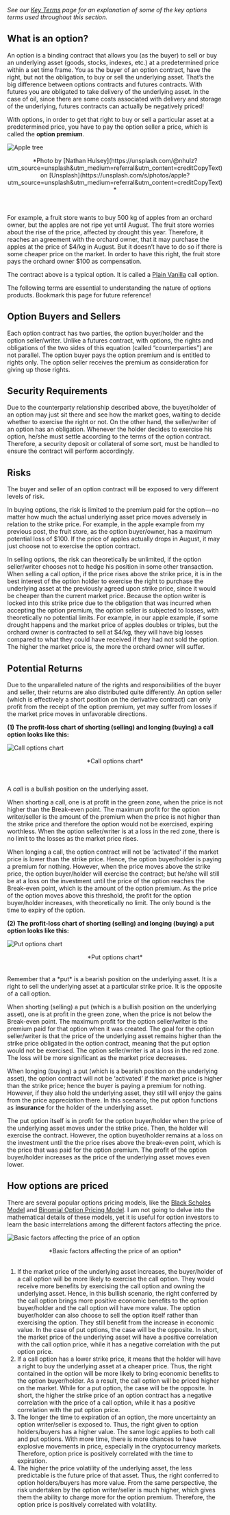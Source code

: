 *See our [Key Terms](terms.md) page for an explanation of some of the key options terms used throughout this section.*

## What is an option?

An option is a binding contract that allows you (as the buyer) to sell or buy an underlying asset (goods, stocks, indexes, etc.) at a predetermined price within a set time frame. You as the buyer of an option contract, have the right, but not the obligation, to buy or sell the underlying asset. That’s the big difference between options contracts and futures contracts. With futures you are obligated to take delivery of the underlying asset. In the case of oil, since there are some costs associated with delivery and storage of the underlying, futures contracts can actually be negatively priced!

With options, in order to get that right to buy or sell a particular asset at a predetermined price, you have to pay the option seller a price, which is called the **option premium**.

![](../img/options/options08.jpeg "Apple tree")
<center>*Photo by [Nathan Hulsey](https://unsplash.com/@nhulz?utm_source=unsplash&utm_medium=referral&utm_content=creditCopyText) on [Unsplash](https://unsplash.com/s/photos/apple?utm_source=unsplash&utm_medium=referral&utm_content=creditCopyText)*</center>
<br>
<br>

For example, a fruit store wants to buy 500 kg of apples from an orchard owner, but the apples are not ripe yet until August. The fruit store worries about the rise of the price, affected by drought this year. Therefore, it reaches an agreement with the orchard owner, that it may purchase the apples at the price of $4/kg in August. But it doesn’t have to do so if there is some cheaper price on the market. In order to have this right, the fruit store pays the orchard owner $100 as compensation.

The contract above is a typical option. It is called a [Plain Vanilla](https://www.investopedia.com/terms/p/plainvanilla.asp) call option.

The following terms are essential to understanding the nature of options products. Bookmark this page for future reference!


## Option Buyers and Sellers

Each option contract has two parties, the option buyer/holder and the option seller/writer. Unlike a futures contract, with options, the rights and obligations of the two sides of this equation (called “counterparties”) are not parallel. The option buyer pays the option premium and is entitled to rights only. The option seller receives the premium as consideration for giving up those rights.

## Security Requirements

Due to the counterparty relationship described above, the buyer/holder of an option may just sit there and see how the market goes, waiting to decide whether to exercise the right or not. On the other hand, the seller/writer of an option has an obligation. Whenever the holder decides to exercise his option, he/she must settle according to the terms of the option contract. Therefore, a security deposit or collateral of some sort, must be handled to ensure the contract will perform accordingly.

## Risks

The buyer and seller of an option contract will be exposed to very different levels of risk.

In buying options, the risk is limited to the premium paid for the option — no matter how much the actual underlying asset price moves adversely in relation to the strike price. For example, in the apple example from my previous post, the fruit store, as the option buyer/owner, has a maximum potential loss of $100. If the price of apples actually drops in August, it may just choose not to exercise the option contract.

In selling options, the risk can theoretically be unlimited, if the option seller/writer chooses not to hedge his position in some other transaction. When selling a call option, if the price rises above the strike price, it is in the best interest of the option holder to exercise the right to purchase the underlying asset at the previously agreed upon strike price, since it would be cheaper than the current market price. Because the option writer is locked into this strike price due to the obligation that was incurred when accepting the option premium, the option seller is subjected to losses, with theoretically no potential limits. For example, in our apple example, if some drought happens and the market price of apples doubles or triples, but the orchard owner is contracted to sell at $4/kg, they will have big losses compared to what they could have received if they had not sold the option. The higher the market price is, the more the orchard owner will suffer.

## Potential Returns

Due to the unparalleled nature of the rights and responsibilities of the buyer and seller, their returns are also distributed quite differently. An option seller (which is effectively a short position on the derivative contract) can only profit from the receipt of the option premium, yet may suffer from losses if the market price moves in unfavorable directions.

**(1) The profit-loss chart of shorting (selling) and longing (buying) a call option looks like this:**

![](../img/options/options09.png "Call options chart")
<center>*Call options chart*</center>
<br>
<br>

A *call* is a bullish position on the underlying asset.

When shorting a call, one is at profit in the green zone, when the price is not higher than the Break-even point. The maximum profit for the option writer/seller is the amount of the premium when the price is not higher than the strike price and therefore the option would not be exercised, expiring worthless. When the option seller/writer is at a loss in the red zone, there is no limit to the losses as the market price rises.

When longing a call, the option contract will not be ‘activated’ if the market price is lower than the strike price. Hence, the option buyer/holder is paying a premium for nothing. However, when the price moves above the strike price, the option buyer/holder will exercise the contract; but he/she will still be at a loss on the investment until the price of the option reaches the Break-even point, which is the amount of the option premium. As the price of the option moves above this threshold, the profit for the option buyer/holder increases, with theoretically no limit. The only bound is the time to expiry of the option.

**(2) The profit-loss chart of shorting (selling) and longing (buying) a put option looks like this:**

![](../img/options/options10.png "Put options chart")
<center>*Put options chart*</center>
<br>
<br>
Remember that a *put* is a bearish position on the underlying asset. It is a right to sell the underlying asset at a particular strike price. It is the opposite of a call option.

When shorting (selling) a put (which is a bullish position on the underlying asset), one is at profit in the green zone, when the price is not below the Break-even point. The maximum profit for the option seller/writer is the premium paid for that option when it was created. The goal for the option seller/writer is that the price of the underlying asset remains higher than the strike price obligated in the option contract, meaning that the put option would not be exercised. The option seller/writer is at a loss in the red zone. The loss will be more significant as the market price decreases.

When longing (buying) a put (which is a bearish position on the underlying asset), the option contract will not be ‘activated’ if the market price is higher than the strike price; hence the buyer is paying a premium for nothing. However, if they also hold the underlying asset, they still will enjoy the gains from the price appreciation there. In this scenario, the put option functions as **insurance** for the holder of the underlying asset.

The put option itself is in profit for the option buyer/holder when the price of the underlying asset moves under the strike price. Then, the holder will exercise the contract. However, the option buyer/holder remains at a loss on the investment until the the price rises above the break-even point, which is the price that was paid for the option premium. The profit of the option buyer/holder increases as the price of the underlying asset moves even lower.

## How options are priced

There are several popular options pricing models, like the [Black Scholes Model](https://www.investopedia.com/terms/b/blackscholes.asp) and [Binomial Option Pricing Model](https://www.investopedia.com/terms/b/binomialoptionpricing.asp#what-is-the-binomial-option-pricing-model). I am not going to delve into the mathematical details of these models, yet it is useful for option investors to learn the basic interrelations among the different factors affecting the price.

![](../img/options/options11.png "Basic factors affecting the price of an option")
<center>*Basic factors affecting the price of an option*</center>
<br>

1. If the market price of the underlying asset increases, the buyer/holder of a call option will be more likely to exercise the call option. They would receive more benefits by exercising the call option and owning the underlying asset. Hence, in this bullish scenario, the right conferred by the call option brings more positive economic benefits to the option buyer/holder and the call option will have more value. The option buyer/holder can also choose to sell the option itself rather than exercising the option. They still benefit from the increase in economic value. In the case of put options, the case will be the opposite. In short, the market price of the underlying asset will have a positive correlation with the call option price, while it has a negative correlation with the put option price.
2. If a call option has a lower strike price, it means that the holder will have a right to buy the underlying asset at a cheaper price. Thus, the right contained in the option will be more likely to bring economic benefits to the option buyer/holder. As a result, the call option will be priced higher on the market. While for a put option, the case will be the opposite. In short, the higher the strike price of an option contract has a negative correlation with the price of a call option, while it has a positive correlation with the put option price.
3. The longer the time to expiration of an option, the more uncertainty an option writer/seller is exposed to. Thus, the right given to option holders/buyers has a higher value. The same logic applies to both call and put options. With more time, there is more chances to have explosive movements in price, especially in the cryptocurrency markets. Therefore, option price is positively correlated with the time to expiration.
4. The higher the price volatility of the underlying asset, the less predictable is the future price of that asset. Thus, the right conferred to option holders/buyers has more value. From the same perspective, the risk undertaken by the option writer/seller is much higher, which gives them the ability to charge more for the option premium. Therefore, the option price is positively correlated with volatility.

 